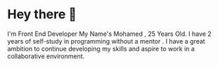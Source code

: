# Hey there 👋
I'm Front End Developer My Name's Mohamed , 25 Years Old. I have 2 years of self-study in programming without a mentor . I have a great ambition to continue developing my skills and aspire to work in a collaborative environment.
